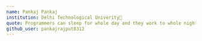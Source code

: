 ```yaml
---
name: Pankaj Pankaj 
institution: Delhi Technological Univerity🚩 
quote: Programmers can sleep for whole day and they work to whole night. – Rob Siltanen
github_user: pankajrajput0312
---
```

